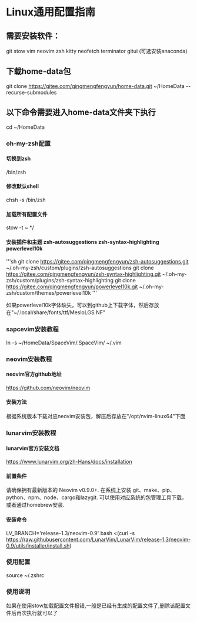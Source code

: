 # Linux通用配置指南


## 需要安装软件：
git stow vim neovim zsh kitty neofetch terminator gitui (可选安装anaconda)


## 下载home-data包
git clone https://gitee.com/qingmengfengyun/home-data.git ~/HomeData --recurse-submodules


## 以下命令需要进入home-data文件夹下执行
cd ~/HomeData

### oh-my-zsh配置

#### 切换到zsh
/bin/zsh

#### 修改默认shell
chsh -s /bin/zsh

#### 加载所有配置文件 
stow -t ~ */

#### 安装插件和主题 zsh-autosuggestions zsh-syntax-highlighting powerlevel10k
'''sh
git clone https://gitee.com/qingmengfengyun/zsh-autosuggestions.git \~/.oh-my-zsh/custom/plugins/zsh-autosuggestions
git clone https://gitee.com/qingmengfengyun/zsh-syntax-highlighting.git \~/.oh-my-zsh/custom/plugins/zsh-syntax-highlighting
git clone https://gitee.com/qingmengfengyun/powerlevel10k.git \~/.oh-my-zsh/custom/themes/powerlevel10k
'''

如果powerlevel10k字体缺失，可以到github上下载字体，然后存放在"~/.local/share/fonts/ttf/MesloLGS NF"

### sapcevim安装教程
ln -s ~/HomeData/SpaceVim/.SpaceVim/  ~/.vim

### neovim安装教程
#### neovim官方github地址
https://github.com/neovim/neovim
#### 安装方法
根据系统版本下载对应neovim安装包，解压后存放在"/opt/nvim-linux64"下面

### lunarvim安装教程
#### lunarvim官方安装文档
https://www.lunarvim.org/zh-Hans/docs/installation

#### 前置条件
请确保拥有最新版本的 Neovim v0.9.0+.
在系统上安装 git、make、pip、python、npm、node、cargo和lazygit.
可以使用对应系统的包管理工具下载，或者通过homebrew安装.

#### 安装命令
LV_BRANCH='release-1.3/neovim-0.9' bash <(curl -s https://raw.githubusercontent.com/LunarVim/LunarVim/release-1.3/neovim-0.9/utils/installer/install.sh)

### 使用配置
source ~/.zshrc

### 使用说明
如果在使用stow加载配置文件报错,一般是已经有生成的配置文件了,删除该配置文件后再次执行就可以了

